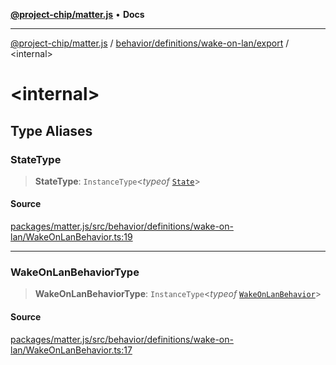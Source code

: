 [**@project-chip/matter.js**](../../../../../README.md) • **Docs**

***

[@project-chip/matter.js](../../../../../modules.md) / [behavior/definitions/wake-on-lan/export](../README.md) / \<internal\>

# \<internal\>

## Type Aliases

### StateType

> **StateType**: `InstanceType`\<*typeof* [`State`](../classes/WakeOnLanServer.md#state-1)\>

#### Source

[packages/matter.js/src/behavior/definitions/wake-on-lan/WakeOnLanBehavior.ts:19](https://github.com/project-chip/matter.js/blob/7a8cbb56b87d4ccf34bec5a9a95ab40a1711324f/packages/matter.js/src/behavior/definitions/wake-on-lan/WakeOnLanBehavior.ts#L19)

***

### WakeOnLanBehaviorType

> **WakeOnLanBehaviorType**: `InstanceType`\<*typeof* [`WakeOnLanBehavior`](../README.md#wakeonlanbehavior)\>

#### Source

[packages/matter.js/src/behavior/definitions/wake-on-lan/WakeOnLanBehavior.ts:17](https://github.com/project-chip/matter.js/blob/7a8cbb56b87d4ccf34bec5a9a95ab40a1711324f/packages/matter.js/src/behavior/definitions/wake-on-lan/WakeOnLanBehavior.ts#L17)
